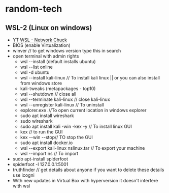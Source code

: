 # random-tech


## WSL-2 (Linux on windows)

- [YT WSL - Network Chuck](https://youtu.be/vxTW22y8zV8) 
- BIOS (enable Virtualization)
- winver // to get windows version type this in search
- open terminal with admin rights
    - wsl --install (default installs ubuntu)
    - wsl --list online
    - wsl -d ubuntu
    - wsl --install kali-linux // To install kali linux || or you can also install from windows store
    - kali-tweaks (metapackages - top10)
    - wsl --shutdown // close all
    - wsl --terminate kali-linux // close kali-linux
    - wsl --unregister kali-linux // To uninstall
    - explorer.exe .//To open current location in windows explorer
    - sudo apt install wireshark
    - sudo wireshark
    - sudo apt install kali -win -kex -y // To install linux GUI
    - kex // to run the GUI
    - kex --win --stop// TO stop the GUI
    - sudo apt install docker.io
    - wsl --export kali-linux nslinux.tar // To export your machine
    - wsl --import ns <location of nslinux> // To import
- sudo apt-install spiderfoot
- spiderfoot -l 127.0.0.1:5001
- truthfinder // get details about anyone if you want to delete these details use icogni
- With new updates in Virtual Box with hyperversion it doesn't interfere with wsl


